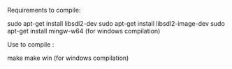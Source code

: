 Requirements to compile:

  sudo apt-get install libsdl2-dev
  sudo apt-get install libsdl2-image-dev
  sudo apt-get install mingw-w64    (for windows compilation)


Use to compile :

  make
  make win (for windows compilation)
